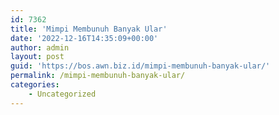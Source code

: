 ```yaml
---
id: 7362
title: 'Mimpi Membunuh Banyak Ular'
date: '2022-12-16T14:35:09+00:00'
author: admin
layout: post
guid: 'https://bos.awn.biz.id/mimpi-membunuh-banyak-ular/'
permalink: /mimpi-membunuh-banyak-ular/
categories:
    - Uncategorized
---
```


